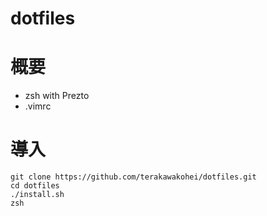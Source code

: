 # dotfiles

# 概要
- zsh with Prezto
- .vimrc

# 導入
``` 
git clone https://github.com/terakawakohei/dotfiles.git
cd dotfiles
./install.sh
zsh 

```

